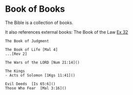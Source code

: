 # Book of Books


The Bible is a collection of books.

It also references external books:
	The Book of the Law [Ex 32]()
	
	The Book of Judgment
	
	The Book of Life [Mal 4]
	...[Rev 2]
	
	The Wars of the LORD [Num 21:14]() 
	
	The Kings
	- Acts of Solomon [1Kgs 11:41]()

	Evil Deeds	[Is 65:6]()
	Those Who Fear	[Mal 3:16]()

